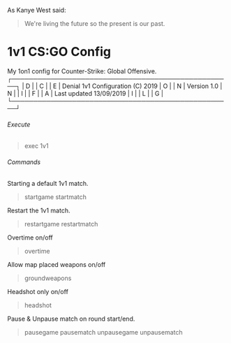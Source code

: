 As Kanye West said:

> We're living the future so
> the present is our past.


# 1v1 CS:GO Config
My 1on1 config for Counter-Strike: Global Offensive.
┌───────────────────────────────────────────────────┐
| D |                                           | C |
| E |     Denial 1v1 Configuration (C) 2019     | O |
| N |     Version 1.0                           | N |
| I |                                           | F |
| A |     Last updated 13/09/2019               | I |
| L |                                           | G |
└───────────────────────────────────────────────────┘
###### Execute
> exec 1v1

###### Commands
Starting a default 1v1 match.
> startgame
startmatch

Restart the 1v1 match.
> restartgame
> restartmatch

Overtime on/off
> overtime

Allow map placed weapons on/off
> groundweapons

Headshot only on/off
> headshot

Pause & Unpause match on round start/end.
> pausegame
> pausematch
> unpausegame
> unpausematch
